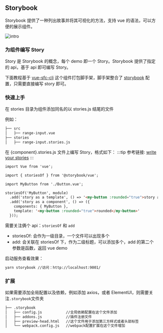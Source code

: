 ## Storybook

Storybook 提供了一种列出故事并将其可视化的方法，支持 vue 的语法，可以方便的展示组件。

![intro](../assets/images/storybook-demo.gif)

### 为组件编写 Story

Story 是 Storybook 的概念，每个 demo 即一个 Story。Storybook 提供了指定的 api，基于 api 即可编写 Story。

下面教程基于 [vue-sfc-cli](https://github.com/FEMessage/vue-sfc-cli) 这个组件打包脚手架，脚手架整合了 [storybook](https://storybook.js.org/) 配置，只需要直接编写 story 即可。

### 快速上手

在 stories 目录为组件添加同名的以 stories.js 结尾的文件

例如：

```html
├── src
│   ├── range-input.vue
├── stories
│   ├── range-input.stories.js
```

在 {component}.stories.js 文件上编写 Story，格式如下：
:::tip
参考链接: [write your stories](https://storybook.js.org/basics/guide-vue/#write-your-stories)
:::

```html
import Vue from 'vue';

import { storiesOf } from '@storybook/vue';

import MyButton from './Button.vue';

storiesOf('MyButton', module)
  .add('story as a template', () => '<my-button :rounded="true">story as a function template</my-button>')
  .add('story as a component', () => ({
    components: { MyButton },
    template: '<my-button :rounded="true">rounded</my-button>'
  }));
```

需要关注俩个 api：`storiesOf` 和 `add`

- storiesOf: 会作为一级目录，一个文件可以出现多个
- add: 会关联在 storiesOf 下，作为二级标题，可以添加多个，add 的第二个参数是函数，返回 vue demo

启动服务查看效果：

```html
yarn storybook //访问：http://localhost:9001/
```

### 扩展

如果需要添加全局配置以及依赖，例如添加 axios，或者 ElementUI，则需要关注`.storybook`文件夹

```html
├── .storybook
│   ├── config.js           //全局依赖配置在这个文件添加
│   ├── addons.js           //插件注册文件
│   ├── preview-head.html   //这个文件用于添加第三方样式或者头部标签
│   └── webpack.config.js   //webpack配置扩展在这个文件增加
```
